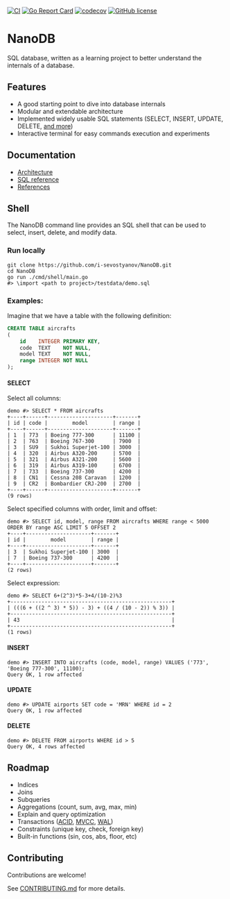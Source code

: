 [![CI](https://github.com/i-sevostyanov/NanoDB/actions/workflows/go.yml/badge.svg)](https://github.com/i-sevostyanov/NanoDB/actions/workflows/go.yml)
[![Go Report Card](https://goreportcard.com/badge/github.com/i-sevostyanov/NanoDB)](https://goreportcard.com/report/github.com/i-sevostyanov/NanoDB)
[![codecov](https://codecov.io/gh/i-sevostyanov/NanoDB/branch/main/graph/badge.svg?token=y0lxdfxXdT)](https://codecov.io/gh/i-sevostyanov/NanoDB)
[![GitHub license](https://img.shields.io/github/license/i-sevostyanov/NanoDB)](https://github.com/i-sevostyanov/NanoDB/blob/main/LICENSE)

# NanoDB

SQL database, written as a learning project to better understand the internals of a database.

## Features

* A good starting point to dive into database internals
* Modular and extendable architecture
* Implemented widely usable SQL statements (SELECT, INSERT, UPDATE, DELETE, [and more](docs/sql.md))
* Interactive terminal for easy commands execution and experiments

## Documentation

* [Architecture](docs/architecture.md)
* [SQL reference](docs/sql.md)
* [References](docs/references.md)

## Shell

The NanoDB command line provides an SQL shell that can be used to select, insert, delete, and modify data.

### Run locally

```shell
git clone https://github.com/i-sevostyanov/NanoDB.git
cd NanoDB
go run ./cmd/shell/main.go
#> \import <path to project>/testdata/demo.sql
```

### Examples:

Imagine that we have a table with the following definition:

```sql
CREATE TABLE aircrafts
(
    id    INTEGER PRIMARY KEY,
    code  TEXT    NOT NULL,
    model TEXT    NOT NULL,
    range INTEGER NOT NULL
);
```

#### SELECT

Select all columns:

```shell
demo #> SELECT * FROM aircrafts
+----+------+---------------------+-------+
| id | code |        model        | range |
+----+------+---------------------+-------+
| 1  | 773  | Boeing 777-300      | 11100 |
| 2  | 763  | Boeing 767-300      | 7900  |
| 3  | SU9  | Sukhoi Superjet-100 | 3000  |
| 4  | 320  | Airbus A320-200     | 5700  |
| 5  | 321  | Airbus A321-200     | 5600  |
| 6  | 319  | Airbus A319-100     | 6700  |
| 7  | 733  | Boeing 737-300      | 4200  |
| 8  | CN1  | Cessna 208 Caravan  | 1200  |
| 9  | CR2  | Bombardier CRJ-200  | 2700  |
+----+------+---------------------+-------+
(9 rows)

```

Select specified columns with order, limit and offset:

```shell
demo #> SELECT id, model, range FROM aircrafts WHERE range < 5000 ORDER BY range ASC LIMIT 5 OFFSET 2
+----+---------------------+-------+
| id |        model        | range |
+----+---------------------+-------+
| 3  | Sukhoi Superjet-100 | 3000  |
| 7  | Boeing 737-300      | 4200  |
+----+---------------------+-------+
(2 rows)
```

Select expression:

```shell
demo #> SELECT 6+(2^3)*5-3+4/(10-2)%3
+----------------------------------------------------+
| (((6 + ((2 ^ 3) * 5)) - 3) + ((4 / (10 - 2)) % 3)) |
+----------------------------------------------------+
| 43                                                 |
+----------------------------------------------------+
(1 rows)
```

#### INSERT

```shell
demo #> INSERT INTO aircrafts (code, model, range) VALUES ('773', 'Boeing 777-300', 11100);
Query OK, 1 row affected
```

#### UPDATE

```shell
demo #> UPDATE airports SET code = 'MRN' WHERE id = 2
Query OK, 1 row affected
```

#### DELETE

```shell
demo #> DELETE FROM airports WHERE id > 5
Query OK, 4 rows affected
```

## Roadmap

* Indices
* Joins
* Subqueries
* Aggregations (count, sum, avg, max, min)
* Explain and query optimization
* Transactions ([ACID](https://en.wikipedia.org/wiki/ACID),
  [MVCC](https://en.wikipedia.org/wiki/Multiversion_concurrency_control), 
  [WAL](https://en.wikipedia.org/wiki/Write-ahead_logging))
* Constraints (unique key, check, foreign key)
* Built-in functions (sin, cos, abs, floor, etc)

## Contributing

Contributions are welcome!

See [CONTRIBUTING.md](CONTRIBUTING.md) for more details.
